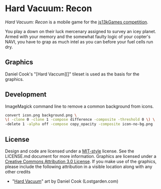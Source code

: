 # Hard Vacuum: Recon #

_Hard Vacuum: Recon_ is a mobile game for the [js13kGames competition][].

You play a down on their luck mercenary assigned to survey an icey planet.
Armed with your memory and the somewhat faulty logic of your copter's NAVI,
you have to grap as much intel as you can before your fuel cells run dry.

## Graphics ##

Daniel Cook's "[Hard Vaccum][]" tileset is used as the basis for the graphics.

## Development ##

ImageMagick command line to remove a common background from icons.

~~~bash
convert icon.png background.png \
\( -clone 0 -clone 1 -compose difference -composite -threshold 0 \) \
-delete 1 -alpha off -compose copy_opacity -composite icon-no-bg.png
~~~

## License ##

Design and code are licensed under a [MIT-style][] license. See the LICENSE.md document for
more information. Graphics are licensed under a
[Creative Commons Attribution 3.0 License][cc]. If you make use of the graphics,
please include the following attribution in a visible location along with any
other credits

* "[Hard Vacuum][]" art by Daniel Cook (Lostgarden.com)


[js13kGames competition]: http://js13kgames.com/ "HTML5 and JavaScript game development in 13 kilobytes"
[Hard Vacuum]: http://lostgarden.com/2005/03/game-post-mortem-hard-vacuum.html "Daniel Cook (lostgarden.com) - Game Post Mortem: Hard Vacuum"
[MIT-style]: http://opensource.org/license/MIT "Open Source Initiative OSI - The MIT License"
[cc]: http://creativecommons.org/licenses/by/3.0/us/
